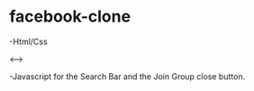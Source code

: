 # facebook-clone 
-Html/Css
<!---> <-->
-Javascript for the Search Bar and the Join Group close button.